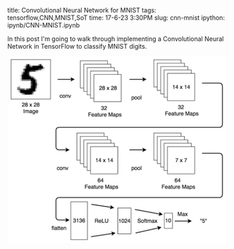title: Convolutional Neural Network for MNIST
tags: tensorflow,CNN,MNIST,SoT
time: 17-6-23 3:30PM
slug: cnn-mnist
ipython: ipynb/CNN-MNIST.ipynb

In this post I'm going to walk through implementing a Convolutional Neural Network in TensorFlow to classify MNIST digits.

<p style="text-align:center"><img src="/imgs/ipynb/CNN.png" style="width:500px;"></img><p style="text-align:center">